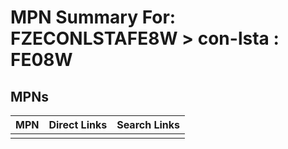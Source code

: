 



# MPN Summary For: FZECONLSTAFE8W > con-lsta : FE08W

## MPNs
  

|MPN|Direct Links|Search Links|
| :--- | :--- | :--- |
||||
